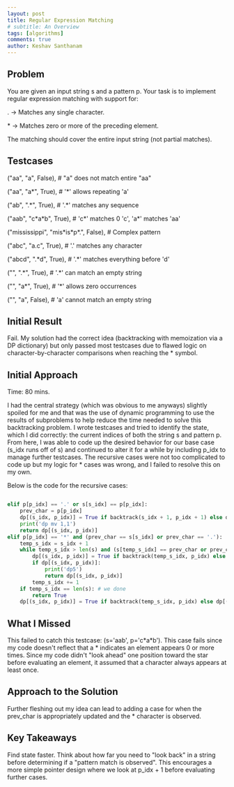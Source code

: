 ```yaml
---
layout: post
title: Regular Expression Matching
# subtitle: An Overview
tags: [algorithms]
comments: true
author: Keshav Santhanam
---
```


## Problem
You are given an input string s and a pattern p. Your task is to implement regular expression matching with support for:

. → Matches any single character.

\* → Matches zero or more of the preceding element.

The matching should cover the entire input string (not partial matches).

## Testcases

("aa", "a", False),  # "a" does not match entire "aa"

("aa", "a\*", True),  # '*' allows repeating 'a'

("ab", ".\*", True),  # '.*' matches any sequence

("aab", "c\*a\*b", True),  # 'c*' matches 0 'c', 'a*' matches 'aa'

("mississippi", "mis\*is\*p\*.", False),  # Complex pattern

("abc", "a.c", True),  # '.' matches any character

("abcd", ".\*d", True),  # '.*' matches everything before 'd'

("", ".\*", True),  # '.*' can match an empty string

("", "a\*", True),  # '*' allows zero occurrences

("", "a", False),  # 'a' cannot match an empty string

## Initial Result
Fail. My solution had the correct idea (backtracking with memoization via a DP dictionary) but only passed most testcases due to flawed logic on character-by-character comparisons when reaching the * symbol. 

## Initial Approach
Time: 80 mins. 

I had the central strategy (which was obvious to me anyways) slightly spoiled for me and that was the use of dynamic programming to use the results of subproblems to help reduce the time needed to solve this backtracking problem. I wrote testcases and tried to identify the state, which I did correctly: the current indices of both the string s and pattern p. From here, I was able to code up the desired behavior for our base case (s_idx runs off of s) and continued to alter it for a while by including p_idx to manage further testcases. The recursive cases were not too complicated to code up but my logic for * cases was wrong, and I failed to resolve this on my own. 

Below is the code for the recursive cases: 

```python

elif p[p_idx] == '.' or s[s_idx] == p[p_idx]:
    prev_char = p[p_idx]
    dp[(s_idx, p_idx)] = True if backtrack(s_idx + 1, p_idx + 1) else dp[(s_idx, p_idx)]
    print('dp mv 1,1')
    return dp[(s_idx, p_idx)]  
elif p[p_idx] == '*' and (prev_char == s[s_idx] or prev_char == '.'):
    temp_s_idx = s_idx + 1
    while temp_s_idx > len(s) and (s[temp_s_idx] == prev_char or prev_char == '.'):
        dp[(s_idx, p_idx)] = True if backtrack(temp_s_idx, p_idx) else dp[(s_idx, p_idx)]
        if dp[(s_idx, p_idx)]:
            print('dp5')
            return dp[(s_idx, p_idx)]
        temp_s_idx += 1
    if temp_s_idx == len(s): # we done
        return True
    dp[(s_idx, p_idx)] = True if backtrack(temp_s_idx, p_idx) else dp[(s_idx, p_idx)]

```

## What I Missed
This failed to catch this testcase: (s='aab', p='c\*a\*b'). This case fails since my code doesn't reflect that a * indicates an element appears 0 or more times. Since my code didn't "look ahead" one position toward the star before evaluating an element, it assumed that a character always appears at least once. 

## Approach to the Solution
Further fleshing out my idea can lead to adding a case for when the prev_char is appropriately updated and the * character is observed. 

## Key Takeaways
Find state faster. Think about how far you need to "look back" in a string before determining if a "pattern match is observed". This encourages a more simple pointer design where we look at p_idx + 1 before evaluating further cases. 